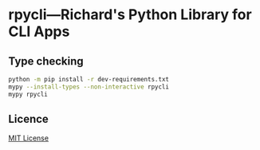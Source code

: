 # rpycli&mdash;Richard's Python Library for CLI Apps

## Type checking

```bash
python -m pip install -r dev-requirements.txt
mypy --install-types --non-interactive rpycli
mypy rpycli
```

## Licence

[MIT License](LICENSE)
